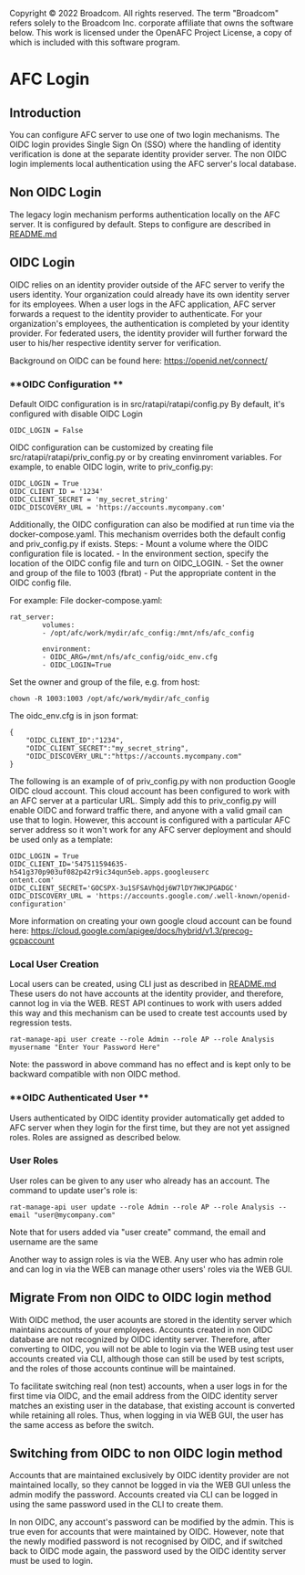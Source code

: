 Copyright © 2022 Broadcom. All rights reserved. The term "Broadcom"
refers solely to the Broadcom Inc. corporate affiliate that owns
the software below.
This work is licensed under the OpenAFC Project License, a copy of which is included with this software program.

# AFC Login
## **Introduction**
You can configure AFC server to use one of two login mechanisms.  The OIDC login provides Single Sign On (SSO) where the handling of identity verification is done at the separate identity provider server.  The non OIDC login implements local authentication using the AFC server's local database.

## **Non OIDC Login**
The legacy login mechanism performs authentication locally on the AFC server. It is configured by default.  Steps to configure are described in [README.md](/README.md)

## **OIDC Login**
OIDC relies on an identity provider outside of the AFC server to verify the users identity.  Your organization could already have its own identity server for its employees.  When a user logs in the AFC application, AFC server forwards a request to the identity provider to authenticate.  For your organization's employees, the authentication is completed by your identity provider.  For federated users, the identity provider will further forward the user to his/her respective identity server for verification.

Background on OIDC can be found here: https://openid.net/connect/

### **OIDC Configuration **
Default OIDC configuration is in src/ratapi/ratapi/config.py
By default, it's configured with disable OIDC Login
```
OIDC_LOGIN = False
```
OIDC configuration can be customized by creating file src/ratapi/ratapi/priv_config.py or by creating envinroment variables.  For example, to enable OIDC login, write to priv_config.py:

```
OIDC_LOGIN = True
OIDC_CLIENT_ID = '1234'
OIDC_CLIENT_SECRET = 'my_secret_string'
OIDC_DISCOVERY_URL = 'https://accounts.mycompany.com'
```
Additionally, the OIDC configuration can also be modified at run time via the docker-compose.yaml.  This mechanism overrides both the default config and priv_config.py if exists. Steps:
    - Mount a volume where the OIDC configuration file is located.
    - In the environment section, specify the location of the OIDC config file and turn on OIDC_LOGIN.
    - Set the owner and group of the file to 1003 (fbrat)
    - Put the appropriate content in the OIDC config file.

For example:
File docker-compose.yaml:
```
rat_server:
        volumes:
        - /opt/afc/work/mydir/afc_config:/mnt/nfs/afc_config

        environment:
        - OIDC_ARG=/mnt/nfs/afc_config/oidc_env.cfg
        - OIDC_LOGIN=True

```
Set the owner and group of the file, e.g. from host:
```
chown -R 1003:1003 /opt/afc/work/mydir/afc_config
```
The oidc_env.cfg is in json format:
```
{
    "OIDC_CLIENT_ID":"1234",
    "OIDC_CLIENT_SECRET":"my_secret_string",
    "OIDC_DISCOVERY_URL":"https://accounts.mycompany.com"
}
```

The following is an example of of priv_config.py with non production Google OIDC cloud account.  This cloud account has been configured to work with an AFC server at a particular URL. Simply add this to priv_config.py will enable OIDC and forward traffic there, and anyone with a valid gmail can use that to login. However, this account is configured with a particular AFC server address so it won't work for any AFC server deployment and should be used only as a template:
```
OIDC_LOGIN = True
OIDC_CLIENT_ID='547511594635-h541g370p903uf082p42r9ic34qun5eb.apps.googleuserc
ontent.com'
OIDC_CLIENT_SECRET='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'
OIDC_DISCOVERY_URL = 'https://accounts.google.com/.well-known/openid-configuration'
```

More information on creating your own google cloud account can be found here:
https://cloud.google.com/apigee/docs/hybrid/v1.3/precog-gcpaccount


### **Local User Creation**
Local users can be created, using CLI just as described in [README.md](/README.md)
These users do not have accounts at the identity provider, and therefore, cannot log in via the WEB.  REST API continues to work with users added this way and this mechanism can be used to create test accounts used by regression tests.

```
rat-manage-api user create --role Admin --role AP --role Analysis myusername "Enter Your Password Here"
```
Note: the password in above command has no effect and is kept only to be backward compatible with non OIDC method.


### **OIDC Authenticated User **
Users authenticated by OIDC identity provider automatically get added to AFC server when they login for the first time, but they are not yet assigned roles.  Roles are assigned as described below.

### **User Roles**
User roles can be given to any user who already has an account. The command to update user's role is:
 
```
rat-manage-api user update --role Admin --role AP --role Analysis --email "user@mycompany.com"
```
Note that for users added via "user create" command, the email and username are the same

Another way to assign roles is via the WEB.  Any user who has admin role and can log in via the WEB can manage other users' roles via the WEB GUI.


## **Migrate From non OIDC to OIDC login method**
With OIDC method, the user acounts are stored in the identity server which maintains accounts of your employees.  Accounts created in non OIDC database are not recognized by OIDC identity server.  Therefore, after converting to OIDC, you will not be able to login via the WEB using test user accounts created via CLI, although those can still be used by test scripts, and the roles of those accounts continue will be maintained.

To facilitate switching real (non test) accounts, when a user logs in for the first time via OIDC, and the email address from the OIDC identity server matches an existing user in the database, that existing account is converted while retaining all roles. Thus, when logging in via WEB GUI, the user has the same access as before the switch.

## **Switching from OIDC to non OIDC login method**
Accounts that are maintained exclusively by OIDC identity provider are not maintained locally, so they cannot be logged in via the WEB GUI unless the admin modify the password. Accounts created via CLI can be logged in using the same password used in the CLI to create them.

In non OIDC, any account's  password can be modified by the admin.  This is true even for accounts that were maintained by OIDC.  However, note that the newly modified password is not recognised by OIDC, and if switched back to OIDC mode again, the password used by the OIDC identity server must be used to login.
